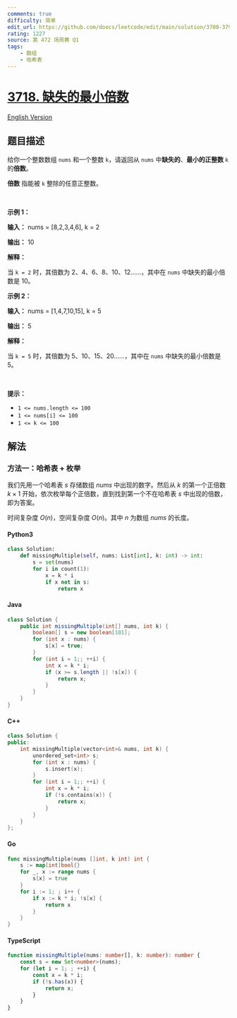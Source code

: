 ```yaml
---
comments: true
difficulty: 简单
edit_url: https://github.com/doocs/leetcode/edit/main/solution/3700-3799/3718.Smallest%20Missing%20Multiple%20of%20K/README.md
rating: 1227
source: 第 472 场周赛 Q1
tags:
    - 数组
    - 哈希表
---
```


<!-- problem:start -->

# [3718. 缺失的最小倍数](https://leetcode.cn/problems/smallest-missing-multiple-of-k)

[English Version](/solution/3700-3799/3718.Smallest%20Missing%20Multiple%20of%20K/README_EN.md)

## 题目描述

<!-- description:start -->

<p>给你一个整数数组 <code>nums</code> 和一个整数 <code>k</code>，请返回从 <code>nums</code> 中<strong>缺失的</strong>、<strong>最小的正整数</strong> <code>k</code> 的<strong>倍数</strong>。</p>

<p><strong>倍数</strong> 指能被 <code>k</code> 整除的任意正整数。</p>

<p>&nbsp;</p>

<p><strong class="example">示例 1：</strong></p>

<div class="example-block">
<p><strong>输入：</strong> <span class="example-io">nums = [8,2,3,4,6], k = 2</span></p>

<p><strong>输出：</strong> <span class="example-io">10</span></p>

<p><strong>解释：</strong></p>

<p>当 <code>k = 2</code> 时，其倍数为 2、4、6、8、10、12……，其中在 <code>nums</code> 中缺失的最小倍数是 10。</p>
</div>

<p><strong class="example">示例 2：</strong></p>

<div class="example-block">
<p><strong>输入：</strong> <span class="example-io">nums = [1,4,7,10,15], k = 5</span></p>

<p><strong>输出：</strong> <span class="example-io">5</span></p>

<p><strong>解释：</strong></p>

<p>当 <code>k = 5</code> 时，其倍数为 5、10、15、20……，其中在 <code>nums</code> 中缺失的最小倍数是 5。</p>
</div>

<p>&nbsp;</p>

<p><strong>提示：</strong></p>

<ul>
	<li><code>1 &lt;= nums.length &lt;= 100</code></li>
	<li><code>1 &lt;= nums[i] &lt;= 100</code></li>
	<li><code>1 &lt;= k &lt;= 100</code></li>
</ul>

<!-- description:end -->

## 解法

<!-- solution:start -->

### 方法一：哈希表 + 枚举

我们先用一个哈希表 $\textit{s}$ 存储数组 $\textit{nums}$ 中出现的数字。然后从 $k$ 的第一个正倍数 $k \times 1$ 开始，依次枚举每个正倍数，直到找到第一个不在哈希表 $\textit{s}$ 中出现的倍数，即为答案。

时间复杂度 $O(n)$，空间复杂度 $O(n)$。其中 $n$ 为数组 $\textit{nums}$ 的长度。

<!-- tabs:start -->

#### Python3

```python
class Solution:
    def missingMultiple(self, nums: List[int], k: int) -> int:
        s = set(nums)
        for i in count(1):
            x = k * i
            if x not in s:
                return x
```

#### Java

```java
class Solution {
    public int missingMultiple(int[] nums, int k) {
        boolean[] s = new boolean[101];
        for (int x : nums) {
            s[x] = true;
        }
        for (int i = 1;; ++i) {
            int x = k * i;
            if (x >= s.length || !s[x]) {
                return x;
            }
        }
    }
}
```

#### C++

```cpp
class Solution {
public:
    int missingMultiple(vector<int>& nums, int k) {
        unordered_set<int> s;
        for (int x : nums) {
            s.insert(x);
        }
        for (int i = 1;; ++i) {
            int x = k * i;
            if (!s.contains(x)) {
                return x;
            }
        }
    }
};
```

#### Go

```go
func missingMultiple(nums []int, k int) int {
	s := map[int]bool{}
	for _, x := range nums {
		s[x] = true
	}
	for i := 1; ; i++ {
		if x := k * i; !s[x] {
			return x
		}
	}
}
```

#### TypeScript

```ts
function missingMultiple(nums: number[], k: number): number {
    const s = new Set<number>(nums);
    for (let i = 1; ; ++i) {
        const x = k * i;
        if (!s.has(x)) {
            return x;
        }
    }
}
```

<!-- tabs:end -->

<!-- solution:end -->

<!-- problem:end -->
